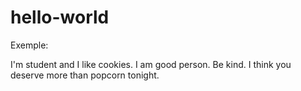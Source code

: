 # hello-world
Exemple:

I'm student and I like cookies.
I am good person.
Be kind.
I think you deserve more than popcorn tonight.
